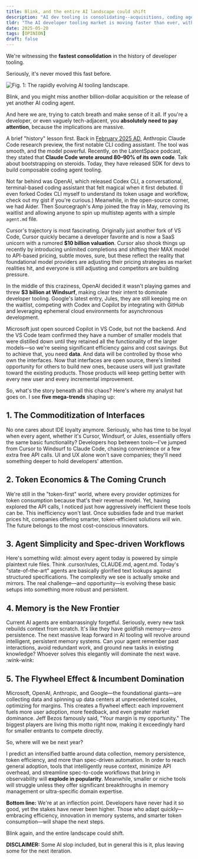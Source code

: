 ```yaml
---
title: Blink, and the entire AI landscape could shift
description: "AI dev tooling is consolidating--acquisitions, coding agents, and fierce competition reshape interfaces, pricing, and memory."
tldr: "The AI developer tooling market is moving faster than ever, with big players acquiring startups and releasing powerful coding agents. Interfaces are becoming commoditized, token economics will drive cost efficiency, spec-driven workflows prevail, memory persistence is key, and incumbents' flywheel grows stronger."
date: 2025-05-20
tags: [OPINION]
draft: false
---
```


We're witnessing the **fastest consolidation** in the history of developer tooling.

Seriously, it's never moved this fast before.

![Fig. 1: The rapidly evolving AI tooling landscape.](/images/placeholder.jpeg)

Blink, and you might miss another billion-dollar acquisition or the release of yet another AI coding agent.

And here we are, trying to catch breath and make sense of it all. If you're a developer, or even vaguely tech-adjacent, you **absolutely need to pay attention**, because the implications are massive.

A brief "history" lesson first. Back in [February 2025 AD](https://www.anthropic.com/news/claude-3-7-sonnet), Anthropic Claude Code research preview, the first notable CLI coding assistant. The tool was smooth, and the model powerful. Recently, on the LatentSpace podcast, they stated that **Claude Code wrote around 80–90% of its own code**. Talk about bootstrapping on steroids. Today, they have released SDK for devs to build composable coding agent tooling.

Not far behind was OpenAI, which released Codex CLI, a conversational, terminal-based coding assistant that felt magical when it first debuted. (I even forked Codex CLI myself to understand its token usage and workflow, check out my gist if you're curious.) Meanwhile, in the open-source corner, we had Aider. Then Sourcegraph's Amp joined the fray in May, removing its waitlist and allowing anyone to spin up multistep agents with a simple `agent.md` file.

Cursor's trajectory is most fascinating. Originally just another fork of VS Code, Cursor quickly became a developer favorite and is now a SaaS unicorn with a rumored **$10 billion valuation**. Cursor also shook things up recently by introducing unlimited completions and shifting their MAX model to API-based pricing, subtle moves, sure, but these reflect the reality that foundational model providers are adjusting their pricing strategies as market realities hit, and everyone is still adjusting and competitors are building pressure.

In the middle of this craziness, OpenAI decided it wasn't playing games and threw **$3 billion at Windsurf**, making clear their intent to dominate developer tooling. Google's latest entry, Jules, they are still keeping me on the waitlist, competing with Codex and Copilot by integrating with GitHub and leveraging ephemeral cloud environments for asynchronous development.

Microsoft just open sourced Copilot in VS Code, but not the backend. And the VS Code team confirmed they have a number of smaller models that were distilled down until they retained all the functionality of the larger models—so we're seeing significant efficiency gains and cost savings. But to achieve that, you need **data**. And data will be controlled by those who own the interfaces. Now that interfaces are open source, there's limited opportunity for others to build new ones, because users will just gravitate toward the existing products. Those products will keep getting better with every new user and every incremental improvement.

So, what's the story beneath all this chaos? Here's where my analyst hat goes on. I see **five mega-trends** shaping up:

## 1. The Commoditization of Interfaces

No one cares about IDE loyalty anymore. Seriously, who has time to be loyal when every agent, whether it's Cursor, Windsurf, or Jules, essentially offers the same basic functionality? Developers hop between tools—I've jumped from Cursor to Windsurf to Claude Code, chasing convenience or a few extra free API calls. UI and UX alone won't save companies; they'll need something deeper to hold developers' attention.

## 2. Token Economics & The Coming Crunch

We're still in the "token-first" world, where every provider optimizes for token consumption because that's their revenue model. Yet, having explored the API calls, I noticed just how aggressively inefficient these tools can be. This inefficiency won't last. Once subsidies fade and true market prices hit, companies offering smarter, token-efficient solutions will win. The future belongs to the most cost-conscious innovators.

## 3. Agent Simplicity and Spec-driven Workflows

Here's something wild: almost every agent today is powered by simple plaintext rule files. Think .cursor/rules, CLAUDE.md, agent.md. Today's "state-of-the-art" agents are basically glorified text lookups against structured specifications. The complexity we see is actually smoke and mirrors. The real challenge—and opportunity—is evolving these basic setups into something more robust and persistent.

## 4. Memory is the New Frontier

Current AI agents are embarrassingly forgetful. Seriously, every new task rebuilds context from scratch. It's like they have goldfish memory—zero persistence. The next massive leap forward in AI tooling will revolve around intelligent, persistent memory systems. Can your agent remember past interactions, avoid redundant work, and ground new tasks in existing knowledge? Whoever solves this elegantly will dominate the next wave. :wink-wink:

## 5. The Flywheel Effect & Incumbent Domination

Microsoft, OpenAI, Anthropic, and Google—the foundational giants—are collecting data and spinning up data centers at unprecedented scales, optimizing for margins. This creates a flywheel effect: each improvement fuels more user adoption, more feedback, and even greater market dominance. Jeff Bezos famously said, "Your margin is my opportunity." The biggest players are living this motto right now, making it exceedingly hard for smaller entrants to compete directly.

So, where will we be next year?

I predict an intensified battle around data collection, memory persistence, token efficiency, and more than spec-driven automation. In order to reach general adoption, tools that intelligently reuse context, minimize API overhead, and streamline spec-to-code workflows that bring in observability will **explode in popularity**. Meanwhile, smaller or niche tools will struggle unless they offer significant breakthroughs in memory management or ultra-specific domain expertise.

**Bottom line:** We're at an inflection point. Developers have never had it so good, yet the stakes have never been higher. Those who adapt quickly—embracing efficiency, innovation in memory systems, and smarter token consumption—will shape the next steps.

Blink again, and the entire landscape could shift.

**DISCLAIMER:** Some AI slop included, but in general this is it, plus leaving some for the next iteration.